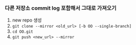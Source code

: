 ### 다른 저장소 commit log 포함해서 그대로 가져오기
1. new repo 생성
2. `git clone --mirror <old_url> [-b OO --single-branch]`
3. `cd OO.git`
4. `git push <new_url> --mirror`